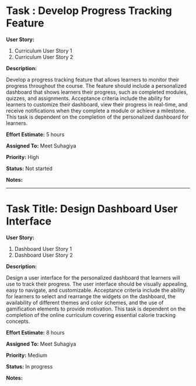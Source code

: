# Task : Develop Progress Tracking Feature

**User Story:** 

1. Curriculum User Story 1
2. Curriculum User Story 2

**Description:** 

Develop a progress tracking feature that allows learners to monitor their progress throughout the course. The feature should include a personalized dashboard that shows learners their progress, such as completed modules, quizzes, and assignments. Acceptance criteria include the ability for learners to customize their dashboard, view their progress in real-time, and receive notifications when they complete a module or achieve a milestone. This task is dependent on the completion of the personalized dashboard for learners.

**Effort Estimate:** 5 hours

**Assigned To:** Meet Suhagiya

**Priority:** High

**Status:** Not started

**Notes:** 

---

# Task Title: Design Dashboard User Interface

**User Story:** 

1. Dashboard User Story 1
2. Dashboard User Story 2

**Description:** 

Design a user interface for the personalized dashboard that learners will use to track their progress. The user interface should be visually appealing, easy to navigate, and customizable. Acceptance criteria include the ability for learners to select and rearrange the widgets on the dashboard, the availability of different themes and color schemes, and the use of gamification elements to provide motivation. This task is dependent on the completion of the online curriculum covering essential calorie tracking concepts.

**Effort Estimate:** 8 hours

**Assigned To:** Meet Suhagiya

**Priority:** Medium

**Status:** In progress

**Notes:** 
